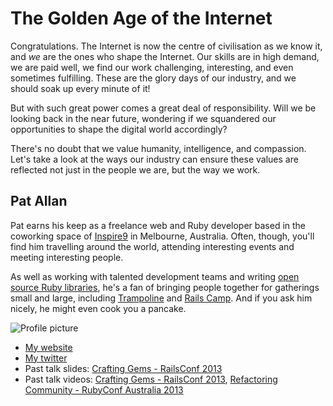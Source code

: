 # The Golden Age of the Internet

Congratulations. The Internet is now the centre of civilisation as we know it, and _we_ are the ones who shape the Internet. Our skills are in high demand, we are paid well, we find our work challenging, interesting, and even sometimes fulfilling. These are the glory days of our industry, and we should soak up every minute of it!

But with such great power comes a great deal of responsibility. Will we be looking back in the near future, wondering if we squandered our opportunities to shape the digital world accordingly?

There's no doubt that we value humanity, intelligence, and compassion. Let's take a look at the ways our industry can ensure these values are reflected not just in the people we are, but the way we work.

## Pat Allan

Pat earns his keep as a freelance web and Ruby developer based in the coworking space of [Inspire9](http://inspire9.com) in Melbourne, Australia. Often, though, you'll find him travelling around the world, attending interesting events and meeting interesting people.

As well as working with talented development teams and writing [open source Ruby libraries](https://github.com/pat), he's a fan of bringing people together for gatherings small and large, including [Trampoline](http://trampolineday.com) and [Rails Camp](http://railscamps.com). And if you ask him nicely, he might even cook you a pancake.

![Profile picture](http://pat-public.s3.amazonaws.com/profile.jpg)

- [My website](http://freelancing-gods.com)
- [My twitter](https://twitter.com/pat)
- Past talk slides: [Crafting Gems - RailsConf 2013](https://speakerdeck.com/pat/crafting-gems-railsconf-2013)
- Past talk videos: [Crafting Gems - RailsConf 2013](http://confreaks.com/videos/2482-railsconf2013-crafting-gems), [Refactoring Community - RubyConf Australia 2013](https://vimeo.com/61172063)
